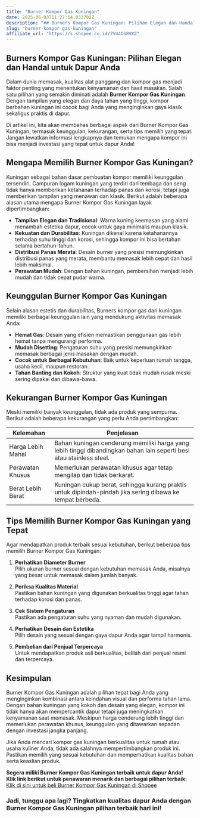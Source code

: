 ```yaml
---
title: "Burner Kompor Gas Kuningan"
date: 2025-06-03T11:27:14.033702Z
description: "## Burners Kompor Gas Kuningan: Pilihan Elegan dan Handal untuk Dapur Anda..."
slug: "burner-kompor-gas-kuningan"
affiliate_url: "https://s.shopee.co.id/7V44C68VX2"
---
```

## Burners Kompor Gas Kuningan: Pilihan Elegan dan Handal untuk Dapur Anda

Dalam dunia memasak, kualitas alat panggang dan kompor gas menjadi faktor penting yang menentukan kenyamanan dan hasil masakan. Salah satu pilihan yang semakin diminati adalah **Burner Kompor Gas Kuningan**. Dengan tampilan yang elegan dan daya tahan yang tinggi, kompor berbahan kuningan ini cocok bagi Anda yang menginginkan gaya klasik sekaligus praktis di dapur.

Di artikel ini, kita akan membahas berbagai aspek dari Burner Kompor Gas Kuningan, termasuk keunggulan, kekurangan, serta tips memilih yang tepat. Jangan lewatkan informasi lengkapnya dan temukan mengapa kompor ini bisa menjadi investasi yang tepat untuk dapur Anda!

## Mengapa Memilih Burner Kompor Gas Kuningan?

Kuningan sebagai bahan dasar pembuatan kompor memiliki keunggulan tersendiri. Campuran logam kuningan yang terdiri dari tembaga dan seng tidak hanya memberikan ketahanan terhadap panas dan korosi, tetapi juga memberikan tampilan yang menawan dan klasik. Berikut adalah beberapa alasan utama mengapa Burner Kompor Gas Kuningan layak dipertimbangkan:

- **Tampilan Elegan dan Tradisional**: Warna kuning keemasan yang alami menambah estetika dapur, cocok untuk gaya minimalis maupun klasik.
- **Kekuatan dan Durabilitas**: Kuningan dikenal karena ketahanannya terhadap suhu tinggi dan korosi, sehingga kompor ini bisa bertahan selama bertahun-tahun.
- **Distribusi Panas Merata**: Desain burner yang presisi memungkinkan distribusi panas yang merata, membantu memasak lebih cepat dan hasil lebih maksimal.
- **Perawatan Mudah**: Dengan bahan kuningan, pembersihan menjadi lebih mudah dan tidak cepat pudar warna.

## Keunggulan Burner Kompor Gas Kuningan

Selain alasan estetis dan durabilitas, Burners kompor gas dari kuningan memiliki berbagai keunggulan lain yang mendukung aktivitas memasak Anda:

- **Hemat Gas**: Desain yang efisien memastikan penggunaan gas lebih hemat tanpa mengurangi performa.
- **Mudah Disetting**: Pengaturan suhu yang presisi memungkinkan memasak berbagai jenis masakan dengan mudah.
- **Cocok untuk Berbagai Kebutuhan**: Baik untuk keperluan rumah tangga, usaha kecil, maupun restoran.
- **Tahan Banting dan Kokoh**: Struktur yang kuat tidak mudah rusak meski sering dipakai dan dibawa-bawa.

## Kekurangan Burner Kompor Gas Kuningan

Meski memiliki banyak keunggulan, tidak ada produk yang sempurna. Berikut adalah beberapa kekurangan yang perlu Anda pertimbangkan:

| Kelemahan | Penjelasan |
|------------|------------|
| Harga Lebih Mahal | Bahan kuningan cenderung memiliki harga yang lebih tinggi dibandingkan bahan lain seperti besi atau stainless steel. |
| Perawatan Khusus | Memerlukan perawatan khusus agar tetap mengilap dan tidak berkarat. |
| Berat Lebih Berat | Kuningan cukup berat, sehingga kurang praktis untuk dipindah-pindah jika sering dibawa ke tempat berbeda. |

## Tips Memilih Burner Kompor Gas Kuningan yang Tepat

Agar mendapatkan produk terbaik sesuai kebutuhan, berikut beberapa tips memilih Burner Kompor Gas Kuningan:

1. **Perhatikan Diameter Burner**  
   Pilih ukuran burner sesuai dengan kebutuhan memasak Anda, misalnya yang besar untuk memasak dalam jumlah banyak.

2. **Periksa Kualitas Material**  
   Pastikan bahan kuningan yang digunakan berkualitas tinggi agar tahan terhadap korosi dan panas.

3. **Cek Sistem Pengaturan**  
   Pastikan ada pengaturan suhu yang nyaman dan mudah digunakan.

4. **Perhatikan Desain dan Estetika**  
   Pilih desain yang sesuai dengan gaya dapur Anda agar tampil harmonis.

5. **Pembelian dari Penjual Terpercaya**  
   Untuk mendapatkan produk asli berkualitas, belilah dari penjual resmi dan terpercaya.

## Kesimpulan

Burner Kompor Gas Kuningan adalah pilihan tepat bagi Anda yang menginginkan kombinasi antara keindahan visual dan performa tahan lama. Dengan bahan kuningan yang kokoh dan desain yang elegan, kompor ini tidak hanya akan mempercantik dapur tetapi juga meningkatkan kenyamanan saat memasak. Meskipun harga cenderung lebih tinggi dan memerlukan perawatan khusus, keunggulan yang ditawarkan sepadan dengan investasi jangka panjang.

Jika Anda mencari kompor gas kuningan berkualitas untuk rumah atau usaha kuliner Anda, tidak ada salahnya mempertimbangkan produk ini. Pastikan memilih yang sesuai kebutuhan dan memperhatikan kualitas bahan serta keaslian produk.

**Segera miliki Burner Kompor Gas Kuningan terbaik untuk dapur Anda! Klik link berikut untuk penawaran menarik dan berbagai pilihan terbaik:**  
[Klik di sini untuk beli Burner Kompor Gas Kuningan di Shopee](https://s.shopee.co.id/7V44C68VX2)  

### Jadi, tunggu apa lagi? Tingkatkan kualitas dapur Anda dengan Burner Kompor Gas Kuningan pilihan terbaik hari ini!